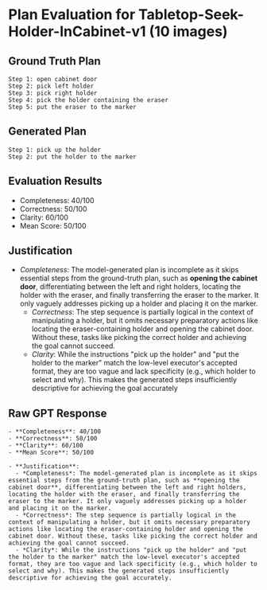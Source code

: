 # Plan Evaluation for Tabletop-Seek-Holder-InCabinet-v1 (10 images)

## Ground Truth Plan
```
Step 1: open cabinet door
Step 2: pick left holder
Step 3: pick right holder
Step 4: pick the holder containing the eraser
Step 5: put the eraser to the marker
```

## Generated Plan
```
Step 1: pick up the holder
Step 2: put the holder to the marker
```

## Evaluation Results
- Completeness: 40/100
- Correctness: 50/100
- Clarity: 60/100
- Mean Score: 50/100

## Justification
- *Completeness*: The model-generated plan is incomplete as it skips essential steps from the ground-truth plan, such as **opening the cabinet door**, differentiating between the left and right holders, locating the holder with the eraser, and finally transferring the eraser to the marker. It only vaguely addresses picking up a holder and placing it on the marker.  
  - *Correctness*: The step sequence is partially logical in the context of manipulating a holder, but it omits necessary preparatory actions like locating the eraser-containing holder and opening the cabinet door. Without these, tasks like picking the correct holder and achieving the goal cannot succeed.   
  - *Clarity*: While the instructions "pick up the holder" and "put the holder to the marker" match the low-level executor's accepted format, they are too vague and lack specificity (e.g., which holder to select and why). This makes the generated steps insufficiently descriptive for achieving the goal accurately

## Raw GPT Response
```
- **Completeness**: 40/100  
- **Correctness**: 50/100  
- **Clarity**: 60/100  
- **Mean Score**: 50/100  

- **Justification**:  
  - *Completeness*: The model-generated plan is incomplete as it skips essential steps from the ground-truth plan, such as **opening the cabinet door**, differentiating between the left and right holders, locating the holder with the eraser, and finally transferring the eraser to the marker. It only vaguely addresses picking up a holder and placing it on the marker.  
  - *Correctness*: The step sequence is partially logical in the context of manipulating a holder, but it omits necessary preparatory actions like locating the eraser-containing holder and opening the cabinet door. Without these, tasks like picking the correct holder and achieving the goal cannot succeed.   
  - *Clarity*: While the instructions "pick up the holder" and "put the holder to the marker" match the low-level executor's accepted format, they are too vague and lack specificity (e.g., which holder to select and why). This makes the generated steps insufficiently descriptive for achieving the goal accurately.
```
